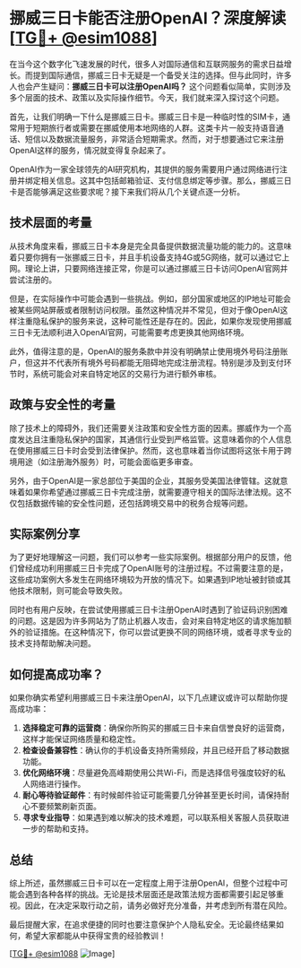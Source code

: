 # 挪威三日卡能否注册OpenAI？深度解读[[TG💪+ @esim1088](https://t.me/s/esim1088)]

在当今这个数字化飞速发展的时代，很多人对国际通信和互联网服务的需求日益增长。而提到国际通信，挪威三日卡无疑是一个备受关注的选择。但与此同时，许多人也会产生疑问：**挪威三日卡可以注册OpenAI吗？** 这个问题看似简单，实则涉及多个层面的技术、政策以及实际操作细节。今天，我们就来深入探讨这个问题。

首先，让我们明确一下什么是挪威三日卡。挪威三日卡是一种临时性的SIM卡，通常用于短期旅行者或需要在挪威使用本地网络的人群。这类卡片一般支持语音通话、短信以及数据流量服务，非常适合短期需求。然而，对于想要通过它来注册OpenAI这样的服务，情况就变得复杂起来了。

OpenAI作为一家全球领先的AI研究机构，其提供的服务需要用户通过网络进行注册并绑定相关信息。这其中包括邮箱验证、支付信息绑定等步骤。那么，挪威三日卡是否能够满足这些要求呢？接下来我们将从几个关键点逐一分析。

## 技术层面的考量

从技术角度来看，挪威三日卡本身是完全具备提供数据流量功能的能力的。这意味着只要你拥有一张挪威三日卡，并且手机设备支持4G或5G网络，就可以通过它上网。理论上讲，只要网络连接正常，你是可以通过挪威三日卡访问OpenAI官网并尝试注册的。

但是，在实际操作中可能会遇到一些挑战。例如，部分国家或地区的IP地址可能会被某些网站屏蔽或者限制访问权限。虽然这种情况并不常见，但对于像OpenAI这样注重隐私保护的服务来说，这种可能性还是存在的。因此，如果你发现使用挪威三日卡无法顺利进入OpenAI官网，可能需要考虑更换其他网络环境。

此外，值得注意的是，OpenAI的服务条款中并没有明确禁止使用境外号码注册账户，但这并不代表所有境外号码都能无阻碍地完成注册流程。特别是涉及到支付环节时，系统可能会对来自特定地区的交易行为进行额外审核。

## 政策与安全性的考量

除了技术上的障碍外，我们还需要关注政策和安全性方面的因素。挪威作为一个高度发达且注重隐私保护的国家，其通信行业受到严格监管。这意味着你的个人信息在使用挪威三日卡时会受到法律保护。然而，这也意味着当你试图将这张卡用于跨境用途（如注册海外服务）时，可能会面临更多审查。

另外，由于OpenAI是一家总部位于美国的企业，其服务受美国法律管辖。这就意味着如果你希望通过挪威三日卡完成注册，就需要遵守相关的国际法律法规。这不仅包括数据传输的安全性问题，还包括跨境交易中的税务合规等问题。

## 实际案例分享

为了更好地理解这一问题，我们可以参考一些实际案例。根据部分用户的反馈，他们曾经成功利用挪威三日卡完成了OpenAI账号的注册过程。不过需要注意的是，这些成功案例大多发生在网络环境较为开放的情况下。如果遇到IP地址被封锁或其他技术限制，则可能会导致失败。

同时也有用户反映，在尝试使用挪威三日卡注册OpenAI时遇到了验证码识别困难的问题。这是因为许多网站为了防止机器人攻击，会对来自特定地区的请求施加额外的验证措施。在这种情况下，你可以尝试更换不同的网络环境，或者寻求专业的技术支持帮助解决问题。

## 如何提高成功率？

如果你确实希望利用挪威三日卡来注册OpenAI，以下几点建议或许可以帮助你提高成功率：

1. **选择稳定可靠的运营商**：确保你所购买的挪威三日卡来自信誉良好的运营商，这样才能保证网络质量和稳定性。
2. **检查设备兼容性**：确认你的手机设备支持所需频段，并且已经开启了移动数据功能。
3. **优化网络环境**：尽量避免高峰期使用公共Wi-Fi，而是选择信号强度较好的私人网络进行操作。
4. **耐心等待验证邮件**：有时候邮件验证可能需要几分钟甚至更长时间，请保持耐心不要频繁刷新页面。
5. **寻求专业指导**：如果遇到难以解决的技术难题，可以联系相关客服人员获取进一步的帮助和支持。

## 总结

综上所述，虽然挪威三日卡可以在一定程度上用于注册OpenAI，但整个过程中可能会遇到各种各样的挑战。无论是技术层面还是政策法规方面都需要引起足够重视。因此，在决定采取行动之前，请务必做好充分准备，并考虑到所有潜在风险。

最后提醒大家，在追求便捷的同时也要注意保护个人隐私安全。无论最终结果如何，希望大家都能从中获得宝贵的经验教训！

[[TG💪+ @esim1088](https://t.me/s/esim1088) ![Image](https://i.postimg.cc/4NQfJmqS/Snipaste-2025-05-13-00-14-12.png)]